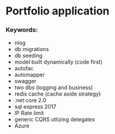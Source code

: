 # Portfolio application

### Keywords:
- nlog
- db migrations
- db seeding
- model built dynamically (code first)
- autofac
- automapper
- swagger
- two dbs (logging and business)
- redis cache (cache aside strategy)
- .net core 2.0
- sql express 2017
- IP Rate limit
- generic CQRS utlizing delegates
- Azure
